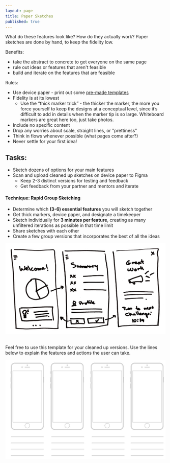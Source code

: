 ```yaml
---
layout: page
title: Paper Sketches
published: true
---
```


What do these features look like? How do they actually work?
Paper sketches are done by hand, to keep the fidelity low.

Benefits:
  * take the abstract to concrete to get everyone on the same page
  * rule out ideas or features that aren't feasible
  * build and iterate on the features that are feasible


Rules:
  * Use device paper - print out some [pre-made templates](https://marvelapp.com/sketchpad/)
  * Fidelity is at its lowest
    * Use the “thick marker trick” - the thicker the marker, the more you force yourself to keep the designs at a conceptual level, since it’s difficult to add in details when the marker tip is so large. Whiteboard markers are great here too, just take photos.
  * Include no specific content
  * Drop any worries about scale, straight lines, or "prettiness"
  * Think in flows whenever possible (what pages come after?)
  * Never settle for your first idea!


## Tasks:
  * Sketch dozens of options for your main features
  * Scan and upload cleaned up sketches on device paper to Figma
    * Keep 2-3 distinct versions for testing and feedback
    * Get feedback from your partner and mentors and iterate


#### Technique: Rapid Group Sketching
  * Determine which **(3-6) essential features** you will sketch together
  * Get thick markers, device paper, and designate a timekeeper
  * Sketch individually for **3 minutes per feature**, creating as many unfiltered iterations as possible in that time limit
  * Share sketches with each other
  * Create a few group versions that incorporates the best of all the ideas


![](img/papersketch.png)


<br/>
Feel free to use this template for your cleaned up versions. Use the lines below to explain the features and actions the user can take.

[![](img/devicepaper.jpg)](img/devicepaper.pdf)
